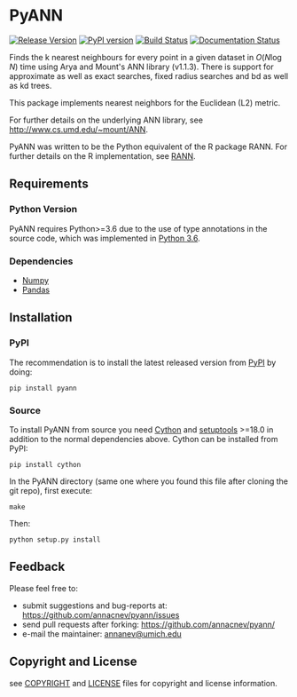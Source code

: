 # PyANN

[![Release Version](https://img.shields.io/github/release/annacnev/pyann.svg)](https://github.com/annacnev/pyann/releases/latest) 
[![PyPI version](https://badge.fury.io/py/pyann.svg)](https://badge.fury.io/py/pyann)
[![Build Status](https://travis-ci.org/annacnev/pyann.svg?branch=master)](https://travis-ci.org/annacnev/pyann)
[![Documentation Status](https://readthedocs.org/projects/pyann/badge/?version=latest)](https://pyann.readthedocs.io/en/latest/?badge=latest)


Finds the k nearest neighbours for every point in a given dataset
in $O(N \log {N})$ time using Arya and Mount's ANN library (v1.1.3). There is
support for approximate as well as exact searches, fixed radius searches
and bd as well as kd trees.

This package implements nearest neighbors for the Euclidean (L2) metric.

For further details on the underlying ANN library, see http://www.cs.umd.edu/~mount/ANN.

PyANN was written to be the Python equivalent of the R package RANN. For further details on the R implementation, see [RANN](https://github.com/jefferislab/RANN).

## Requirements

### Python Version

PyANN requires Python>=3.6 due to the use of type annotations in the source code, which was implemented in [Python 3.6](https://www.python.org/dev/peps/pep-0526/#non-goals).

### Dependencies
   * [Numpy](https://numpy.org)
   * [Pandas](https://pandas.pydata.org/pandas-docs/stable/#)

## Installation

### PyPI

The recommendation is to install the latest released version from [PyPI](https://pypi.org/project/pyann/0.0.1/) by doing:

```
pip install pyann
```

### Source

To install PyANN from source you need [Cython](https://pypi.org/project/Cython/) and [setuptools](https://pypi.org/project/setuptools/) >=18.0 in addition to the normal dependencies above. Cython can be installed from PyPI:

```
pip install cython
```

In the PyANN directory (same one where you found this file after cloning the git repo), first execute:
```
make
```
Then:
```
python setup.py install
```


## Feedback
Please feel free to:

* submit suggestions and bug-reports at: <https://github.com/annacnev/pyann/issues>
* send pull requests after forking: <https://github.com/annacnev/pyann/>
* e-mail the maintainer: <annanev@umich.edu>

## Copyright and License
see [COPYRIGHT](COPYRIGHT.md) and [LICENSE](LICENSE.md) files for copyright and license information.
